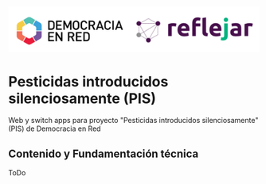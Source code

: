 ![Header](assets/img/ryder_isologotipos.png)

# Pesticidas introducidos silenciosamente (PIS)

Web y switch apps para proyecto "Pesticidas introducidos silenciosamente" (PIS) de Democracia en Red

## Contenido y Fundamentación técnica

ToDo